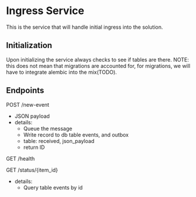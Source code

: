 # Ingress Service

This is the service that will handle initial ingress into the solution.

## Initialization

Upon initializing the service always checks to see if tables are there. NOTE: this does not mean that migrations are accounted for, for migrations, we will have to integrate alembic into the mix(TODO).


## Endpoints

POST /new-event
- JSON payload
- details:
    - Queue the message
    - Write record to db table events, and outbox
    - table: received, json_payload
    - return ID

GET /health

GET /status/{item_id}
- details:
    - Query table events by id